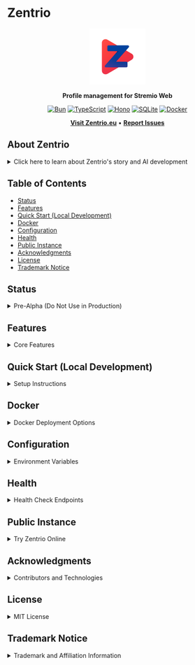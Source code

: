 # Zentrio

<div align="center">
  <img src="app/src/static/logo/icon-512.png" alt="Zentrio Icon" width="128" height="128" />
  
  **Profile management for Stremio Web**
  
  <a href="https://bun.sh"><img src="https://img.shields.io/badge/Bun-000000?style=for-the-badge&logo=bun&logoColor=white" alt="Bun"></a>
  <a href="https://www.typescriptlang.org/"><img src="https://img.shields.io/badge/TypeScript-3178C6?style=for-the-badge&logo=typescript&logoColor=white" alt="TypeScript"></a>
  <a href="https://hono.dev/"><img src="https://img.shields.io/badge/Hono-FF6A00?style=for-the-badge&logo=hono&logoColor=white" alt="Hono"></a>
  <a href="https://www.sqlite.org/"><img src="https://img.shields.io/badge/SQLite-07405E?style=for-the-badge&logo=sqlite&logoColor=white" alt="SQLite"></a>
  <a href="https://www.docker.com/"><img src="https://img.shields.io/badge/Docker-2496ED?style=for-the-badge&logo=docker&logoColor=white" alt="Docker"></a>

  <a href="https://zentrio.eu"><strong>Visit Zentrio.eu</strong></a> •
  <a href="https://github.com/MichielEijpe/Zentrio/issues"><strong>Report Issues</strong></a>
</div>

## About Zentrio

<details>
<summary>Click here to learn about Zentrio's story and AI development</summary>

Zentrio is primarily an AI-coded project. Almost all of its codebase was generated with the assistance of AI models, demonstrating the potential of artificial intelligence in software development.

This project aims to provide profile management capabilities for Stremio Web, allowing users to create and manage multiple profiles with custom settings and avatars.

While in pre-alpha stage, Zentrio represents an innovative approach to building applications using AI tools for development.
</details>

## Table of Contents

- [Status](#status)
- [Features](#features)
- [Quick Start (Local Development)](#quick-start-local-development)
- [Docker](#docker)
- [Configuration](#configuration)
- [Health](#health)
- [Public Instance](#public-instance)
- [Acknowledgments](#acknowledgments)
- [License](#license)
- [Trademark Notice](#trademark-notice)

## Status

<details>
<summary>Pre-Alpha (Do Not Use in Production)</summary>

- Under heavy development; interfaces, APIs, and database schema may change without notice.
- Do not use with real accounts or personal data.
- No stability, security, or data-loss guarantees; expect bugs and incomplete features.
</details>

## Features

<details>
<summary>Core Features</summary>

- Profiles: create unlimited profiles with custom avatars
- Per-profile content settings (e.g., NSFW filtering)
- Addon order management
- Installable PWA
- Secure email flows (magic link and OTP)
</details>

## Quick Start (Local Development)

<details>
<summary>Setup Instructions</summary>

Prerequisites:
- Bun 1.x (https://bun.sh)
- Git

Setup:
```bash
# Clone and configure environment
git clone https://github.com/MichielEijpe/Zentrio.git
cd Zentrio
cp .env.example .env
# Edit .env (see "Configuration" below)

# Install and run the app
cd app
bun install
bun run dev          # hot reload
# or: bun run src/index.ts
```

The app runs at:
- http://localhost:3000 (default; configurable via PORT)

Environment loading:
- The app reads .env from the repository root (one level above /app). Keep .env at project root for both dev and Docker.
</details>

## Docker

<details>
<summary>Docker Deployment Options</summary>

Option A: Compose (recommended)
```bash
docker-compose up -d
```
- Builds from ./app/Dockerfile
- Exposes port 3000 by default (override HOST_PORT and PORT if needed)
- Persists data in a named volume (SQLite at /data/zentrio.db by default)
- Includes a healthcheck

Option B: Standalone image
```bash
# Build
docker build -t ghcr.io/michieleijpe/zentrio:latest -f app/Dockerfile ./app

# Run
docker run -d \
  -p 3000:3000 \
  --env-file .env \
  ghcr.io/michieleijpe/zentrio:latest
```

Notes:
- Default port is 3000. Override with PORT in .env or -e PORT=3000
- Default database is SQLite. docker-compose sets DATABASE_URL=sqlite:/data/zentrio.db and mounts a persistent volume
- A GitHub Actions workflow builds and pushes images to GHCR from ./app using app/Dockerfile
</details>

## Configuration

<details>
<summary>Environment Variables</summary>

Create .env at the repository root (cp .env.example .env). Important keys:

- Core
  - PORT: default 3000
  - APP_URL: default http://localhost:PORT
  - NODE_ENV: set to production in Docker

- Security
  - AUTH_SECRET: required (random string)
  - ENCRYPTION_KEY: required (random string)

- Database
  - DATABASE_URL:
    - default fallback inside the app: sqlite://./zentrio.db (local file)
    - docker-compose default: sqlite:/data/zentrio.db (persistent volume)

- Email (SMTP via Nodemailer)
  - EMAIL_HOST (e.g., smtp.gmail.com)
  - EMAIL_PORT (e.g., 587)
  - EMAIL_SECURE (true for 465, false for STARTTLS/587)
  - EMAIL_USER, EMAIL_PASS
  - EMAIL_FROM (e.g., noreply@zentrio.app)

- Rate limiting
  - RATE_LIMIT_WINDOW_MS: default 900000 (15 minutes)
  - RATE_LIMIT_LIMIT: default 100

See .env.example for a complete list and defaults.
</details>

## Health

<details>
<summary>Health Check Endpoints</summary>

- GET /api/health: JSON status including basic env configuration
- Root page (/) serves the web UI
</details>

## Public Instance

<details>
<summary>Try Zentrio Online</summary>

Try Zentrio at https://zentrio.eu
</details>

## Acknowledgments

<details>
<summary>Contributors and Technologies</summary>

- Stremio Team — streaming platform
- Bun team — fast JavaScript runtime
- Community contributors

Disclaimer: Zentrio is an independent project and is not affiliated with Stremio. Use unique credentials and consider creating new Stremio profiles when testing.
</details>

## License

<details>
<summary>MIT License</summary>

This project is licensed under the MIT License. See [LICENSE](LICENSE) for details.
</details>

## Trademark Notice

<details>
<summary>Trademark and Affiliation Information</summary>

Zentrio is an independent project and is not affiliated with, endorsed by, or sponsored by Stremio. "Stremio" and associated trademarks are the property of their respective owners. Your use of this project must comply with Stremio's Terms of Service and all applicable laws.
</details>

